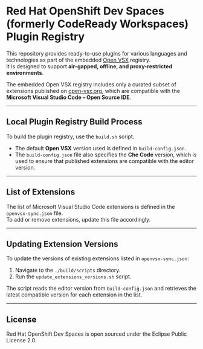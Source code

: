 # Red Hat OpenShift Dev Spaces (formerly CodeReady Workspaces) Plugin Registry

This repository provides ready-to-use plugins for various languages and technologies as part of the embedded [Open VSX](https://open-vsx.org/about) registry.  
It is designed to support **air-gapped, offline, and proxy-restricted environments**.  

The embedded Open VSX registry includes only a curated subset of extensions published on [open-vsx.org](https://open-vsx.org), which are compatible with the **Microsoft Visual Studio Code – Open Source IDE**.

---

## Local Plugin Registry Build Process

To build the plugin registry, use the `build.sh` script.  

- The default **Open VSX** version used is defined in `build-config.json`.  
- The `build-config.json` file also specifies the **Che Code** version, which is used to ensure that published extensions are compatible with the editor version.

---

## List of Extensions

The list of Microsoft Visual Studio Code extensions is defined in the `openvsx-sync.json` file.  
To add or remove extensions, update this file accordingly.  

---

## Updating Extension Versions

To update the versions of existing extensions listed in `openvsx-sync.json`:  

1. Navigate to the `./build/scripts` directory.  
2. Run the `update_extensions_versions.sh` script.  

The script reads the editor version from `build-config.json` and retrieves the latest compatible version for each extension in the list.  

---

## License

Red Hat OpenShift Dev Spaces is open sourced under the Eclipse Public License 2.0.
